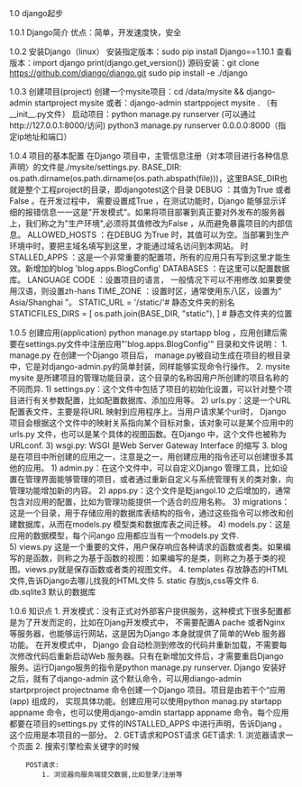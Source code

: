1.0 django起步

1.0.1 Django简介
优点：简单，开发速度快，安全

1.0.2 安装Django（linux）
	安装指定版本：sudo pip install Django==1.10.1
	查看版本：import django
	                  print(django.get_version())
	源码安装：git clone https://github.com/django/django.git
		           sudo pip install -e ./django

1.0.3 创建项目(project)
	创建一个mysite项目：cd /data/mysite && django-admin startproject mysite
	或者：django-admin startppoject mysite .  （有__init__.py文件）
	启动项目：python manage.py runserver (可以通过http://127.0.0.1:8000/访问)
			  python3 manage.py runserver 0.0.0.0:8000（指定ip地址和端口）

1.0.4 项目的基本配置
	在Django 项目中，主管信息注册（对本项目进行各种信息声明〉的文件是./mysite/settings.py.
	BASE_DIR: os.path.dirname(os.path.dirname(os.path.abspath(file)))，这里BASE_DIR也就是整个工程project的目录，即djangotest这个目录
	DEBUG ：其值为True 或者False 。在开发过程中， 需要设置成True ，在测试功能时，Django 能够显示详细的报错信息一一这是"开发模式"。如果将项目部署到真正要对外发布的服务器上，我们称之为"生产环境",必须将其值修改为False ，从而避免暴露项目的内部信息。
	ALLOWED_HOSTS ：在DEBUG 为True 时，其值可以为空。当部署到生产环境中时，要把主域名填写到这里，才能通过域名访问到本网站。
	时STALLED_APPS ：这是一个非常重要的配置项，所有的应用只有写到这里才能生效。新增加的blog 'blog.apps.BlogConfig'
	DATABASES ：在这里可以配置数据库。
	LANGUAGE CODE ：设置项目的语言， 一般情况下可以不用修改.如果要使用汉语，则设置zh-hans
	TIME_ZONE ：设置时区，通常使用东八区，设置为“ Asia/Shanghai ”。
	STATIC_URL = '/static/'# 静态文件夹的别名
	STATICFILES_DIRS = [
    os.path.join(BASE_DIR, "static"),
	]
	# 静态文件夹的位置
	
1.0.5 创建应用(application)
	python manage.py startapp blog ，应用创建后需要在settings.py文件中注册应用"'blog.apps.BlogConfig'"
	目录和文件说明：
	1. manage.py  在创建一个Django 项目后， manage.py被自动生成在项目的根目录中，它是对django-admin.py的简单封装，同样能够实现命令行操作。
	2. mysite mysite 是所建项目的管理功能目录，这个目录的名称因用户所创建的项目名称的不同而异.
		1) settings.py：这个文件中包括了项目的初始化设置，可以针对整个项目进行有关参数配置，比如配置数据库、添加应用等。
		2) urls.py：这是一个URL 配置表文件，主要是将URL 映射到应用程序上。当用户请求某个url时， Django 项目会根据这个文件中的映射关系指向某个目标对象，该对象可以是某个应用中的urls.py 文件，也可以是某个具体的视图函数。在Django 中，这个文件也被称为URLconf.
		3) wsgi.py: WSGI 是Web Server Gateway Interface 的缩写
	3. blog 是在项目中所创建的应用之一，注意是之一，用创建应用的指令还可以创建很多其他的应用。
		1) admin.py：在这个文件中，可以自定义Django 管理工具，比如设置在管理界面能够管理的项目，或者通过重新自定义与系统管理有关的类对象，向管理功能增加新的内容。
		2) apps.py：这个文件是眨jangol.10 之后增加的，通常包含对应用的配置，比如为管理功能提供一个适合的应用名称。
		3) migrations：这是一个目录，用于存储应用的数据库表结构的指令，通过这些指令可以修改和创建数据库，从而在models.py 模型类和数据库表之间迁移。
		4) models.py：这是应用的数据模型，每个问ango 应用都应当有一个models.py 文件.		        			           
                 5) views.py   这是一个重要的文件，用户保存响应各种请求的函数或者类。如果编写的是函数，则称之为基于函数的视图：如果编写的是类，则称之为基于类的视图。views.py就是保存函数或者类的视图文件。
	4. templates 存放静态的HTML文件,告诉Django去哪儿找我的HTML文件
	5. static 存放js,css等文件
	6. db.sqlite3 默认的数据库 

1.0.6 知识点
	1. 开发模式：没有正式对外部客户提供服务，这种模式下很多配置都是为了开发而定的，比如在Djang开发模式中， 不需要配置A pache 或者Nginx 等服务器，也能够运行网站，这是因为Django 本身就提供了简单的Web 服务器功能。
	在开发模式中， Django 会自动检测到修改的代码并重新加载，不需要每次修改代码后重新启动Web 服务器。只有在新增加文件后，才需要重启Django 服务。运行Django服务的指令是python manage.py runserver.
	Django 安装好之后，就有了django-admin 这个默认命令，可以用diango-admin startprproject projectname 命令创建一个Django 项目。项目是由若干个“应用(app) 组成的， 实现具体功能。创建应用可以使用python manag.py startapp appname 命令，也可以使用django-amdin startapp appname 命令。每个应用都要在项目的settings.py 丈件的INSTALLED_APPS 中进行声明，告诉Djang 。这个应用是本项目的一部分。
	2. GET请求和POST请求
		GET请求:
			1. 浏览器请求一个页面
			2. 搜索引擎检索关键字的时候
			
		POST请求:
			1. 浏览器向服务端提交数据,比如登录/注册等
